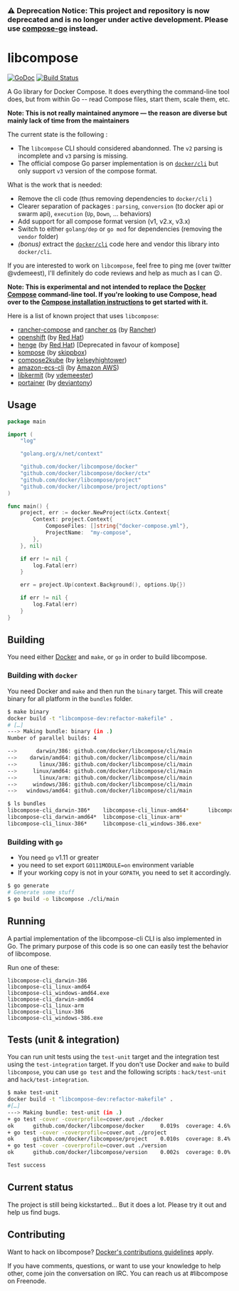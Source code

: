 ### :warning: Deprecation Notice: This project and repository is now deprecated and is no longer under active development. Please use [compose-go](https://github.com/compose-spec/compose-go) instead.

# libcompose

[![GoDoc](https://godoc.org/github.com/docker/libcompose?status.png)](https://godoc.org/github.com/docker/libcompose)
[![Build Status](https://jenkins.dockerproject.org/job/docker/job/libcompose/branch/master/badge/icon)](https://jenkins.dockerproject.org/job/docker/job/libcompose/branch/master/)

A Go library for Docker Compose. It does everything the command-line tool does, but from within Go -- read Compose files, start them, scale them, etc.

**Note: This is not really maintained anymore — the reason are diverse but mainly lack of time from the maintainers**

The current state is the following :
- The `libcompose` CLI should considered abandonned. The `v2` parsing is incomplete and `v3` parsing is missing.
- The official compose Go parser implementation is on [`docker/cli`](https://github.com/docker/cli/tree/master/cli/compose) but only support `v3` version of the compose format.

What is the work that is needed:
- Remove the cli code (thus removing dependencies to `docker/cli` )
- Clearer separation of packages : `parsing`, `conversion` (to docker api or swarm api), `execution` (`Up`, `Down`, … behaviors)
- Add support for all compose format version (v1, v2.x, v3.x)
- Switch to either `golang/dep` or `go mod` for dependencies (removing the `vendor` folder)
- *(bonus)* extract the [`docker/cli`](https://github.com/docker/cli/tree/master/cli/compose) code here and vendor this library into `docker/cli`.

If you are interested to work on `libcompose`, feel free to ping me (over twitter @vdemeest), I'll definitely do code reviews and help as much as I can 😉.

**Note: This is experimental and not intended to replace the [Docker Compose](https://github.com/docker/compose) command-line tool. If you're looking to use Compose, head over to the [Compose installation instructions](http://docs.docker.com/compose/install/) to get started with it.**

Here is a list of known project that uses `libcompose`:

- [rancher-compose](https://github.com/rancher/rancher-compose) and [rancher os](https://github.com/rancher/os) (by [Rancher](https://github.com/rancher))
- [openshift](https://github.com/openshift/origin) (by [Red Hat](https://github.com/openshift))
- [henge](https://github.com/redhat-developer/henge) (by [Red Hat](https://github.com/redhat-developer)) [Deprecated in favour of kompose]
- [kompose](https://github.com/skippbox/kompose) (by [skippbox](https://github.com/skippbox))
- [compose2kube](https://github.com/kelseyhightower/compose2kube) (by [kelseyhightower](https://github.com/kelseyhightower))
- [amazon-ecs-cli](https://github.com/aws/amazon-ecs-cli) (by [Amazon AWS](https://github.com/aws))
- [libkermit](https://github.com/libkermit/docker) (by [vdemeester](https://github.com/vdemeester))
- [portainer](https://github.com/portainer/portainer) (by [deviantony](https://github.com/deviantony))

## Usage

```go
package main

import (
	"log"

	"golang.org/x/net/context"

	"github.com/docker/libcompose/docker"
	"github.com/docker/libcompose/docker/ctx"
	"github.com/docker/libcompose/project"
	"github.com/docker/libcompose/project/options"
)

func main() {
	project, err := docker.NewProject(&ctx.Context{
		Context: project.Context{
			ComposeFiles: []string{"docker-compose.yml"},
			ProjectName:  "my-compose",
		},
	}, nil)

	if err != nil {
		log.Fatal(err)
	}

	err = project.Up(context.Background(), options.Up{})

	if err != nil {
		log.Fatal(err)
	}
}
```


## Building

You need either [Docker](http://github.com/docker/docker) and `make`,
or `go` in order to build libcompose.

### Building with `docker`

You need Docker and ``make`` and then run the ``binary`` target. This
will create binary for all platform in the `bundles` folder.

```bash
$ make binary
docker build -t "libcompose-dev:refactor-makefile" .
# […]
---> Making bundle: binary (in .)
Number of parallel builds: 4

-->      darwin/386: github.com/docker/libcompose/cli/main
-->    darwin/amd64: github.com/docker/libcompose/cli/main
-->       linux/386: github.com/docker/libcompose/cli/main
-->     linux/amd64: github.com/docker/libcompose/cli/main
-->       linux/arm: github.com/docker/libcompose/cli/main
-->     windows/386: github.com/docker/libcompose/cli/main
-->   windows/amd64: github.com/docker/libcompose/cli/main

$ ls bundles
libcompose-cli_darwin-386*    libcompose-cli_linux-amd64*      libcompose-cli_windows-amd64.exe*
libcompose-cli_darwin-amd64*  libcompose-cli_linux-arm*
libcompose-cli_linux-386*     libcompose-cli_windows-386.exe*
```


### Building with `go`

- You need `go` v1.11 or greater
- you need to set export `GO111MODULE=on` environment variable
- If your working copy is not in your `GOPATH`, you need to set it
accordingly.

```bash
$ go generate
# Generate some stuff
$ go build -o libcompose ./cli/main
```


## Running

A partial implementation of the libcompose-cli CLI is also implemented in Go. The primary purpose of this code is so one can easily test the behavior of libcompose.

Run one of these:

```
libcompose-cli_darwin-386
libcompose-cli_linux-amd64
libcompose-cli_windows-amd64.exe
libcompose-cli_darwin-amd64
libcompose-cli_linux-arm
libcompose-cli_linux-386
libcompose-cli_windows-386.exe
```

## Tests (unit & integration)


You can run unit tests using the `test-unit` target and the
integration test using the `test-integration` target. If you don't use
Docker and `make` to build `libcompose`, you can use `go test` and the
following scripts : `hack/test-unit` and `hack/test-integration`.

```bash
$ make test-unit
docker build -t "libcompose-dev:refactor-makefile" .
#[…]
---> Making bundle: test-unit (in .)
+ go test -cover -coverprofile=cover.out ./docker
ok      github.com/docker/libcompose/docker     0.019s  coverage: 4.6% of statements
+ go test -cover -coverprofile=cover.out ./project
ok      github.com/docker/libcompose/project    0.010s  coverage: 8.4% of statements
+ go test -cover -coverprofile=cover.out ./version
ok      github.com/docker/libcompose/version    0.002s  coverage: 0.0% of statements

Test success
```


## Current status

The project is still being kickstarted... But it does a lot.  Please try it out and help us find bugs.

## Contributing

Want to hack on libcompose? [Docker's contributions guidelines](https://github.com/docker/libcompose/blob/master/CONTRIBUTING.md) apply.

If you have comments, questions, or want to use your knowledge to help other, come join the conversation on IRC. You can reach us at #libcompose on Freenode.
